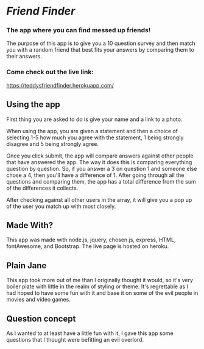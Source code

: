 # *Friend Finder*

### The app where you can find messed up friends!

The purpose of this app is to give you a 10 question survey and then match you with a random friend that best fits your answers by comparing them to their answers.

### Come check out the live link:

https://teddysfriendfinder.herokuapp.com/

## Using the app

First thing you are asked to do is give your name and a link to a photo.

When using the app, you are given a statement and then a choice of selecting 1-5 how much you agree with the statement, 1 being strongly disagree and 5 being strongly agree.

Once you click submit, the app will compare answers against other people that have answered the app.  The way it does this is comparing everything question by question.  So, if you answer a 3 on question 1 and someone else chose a 4, then you'll have a difference of 1.  After going through all the questions and comparing them, the app has a total difference from the sum of the differences it collects.

After checking against all other users in the array, it will give you a pop up of the user you match up with most closely.

## Made With?

This app was made with node.js, jquery, chosen.js, express, HTML, fontAwesome, and Bootstrap.  The live page is hosted on heroku.

## Plain Jane

This app took more out of me than I originally thought it would, so it's very boiler plate with little in the realm of styling or theme.  It's regrettable as I had hoped to have some fun with it and base it on some of the evil people in movies and video games.

## Question concept

As I wanted to at least have a little fun with it, I gave this app some questions that I thought were befitting an evil overlord.  